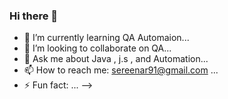 ### Hi there 👋

- 🌱 I’m currently learning QA Automaion...
- 👯 I’m looking to collaborate on QA...
- 💬 Ask me about Java , j.s , and Automation...
- 📫 How to reach me: sereenar91@gmail.com ...
- ⚡ Fun fact: ...
-->
